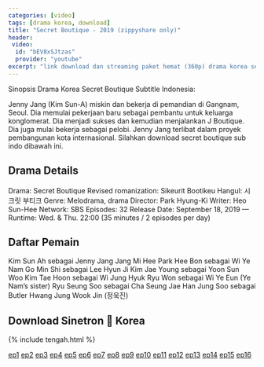 ```yaml
---
categories: [video]
tags: [drama korea, download]
title: "Secret Boutique - 2019 (zippyshare only)"
header:
 video:
  id: "bEV8xSJtzas"
  provider: "youtube"
excerpt: "link download dan streaming paket hemat (360p) drama korea secret boutique (2019) via zippyshare only"
---
```


Sinopsis Drama Korea Secret Boutique Subtitle Indonesia:

Jenny Jang (Kim Sun-A) miskin dan bekerja di pemandian di Gangnam, Seoul. Dia memulai pekerjaan baru sebagai pembantu untuk keluarga konglomerat. Dia menjadi sukses dan kemudian menjalankan J Boutique. Dia juga mulai bekerja sebagai pelobi. Jenny Jang terlibat dalam proyek pembangunan kota internasional. Silahkan download secret boutique sub indo dibawah ini.

## Drama Details 

Drama: Secret Boutique
Revised romanization: Sikeurit Bootikeu
Hangul: 시크릿 부티크
Genre: Melodrama, drama
Director: Park Hyung-Ki
Writer: Heo Sun-Hee
Network: SBS
Episodes: 32
Release Date: September 18, 2019 —
Runtime: Wed. & Thu. 22:00 (35 minutes / 2 episodes per day)

## Daftar Pemain

Kim Sun Ah sebagai Jenny Jang
Jang Mi Hee
Park Hee Bon sebagai Wi Ye Nam
Go Min Shi sebagai Lee Hyun Ji
Kim Jae Young sebagai Yoon Sun Woo
Kim Tae Hoon sebagai Wi Jung Hyuk
Ryu Won sebagai Wi Ye Eun (Ye Nam’s sister)
Ryu Seung Soo sebagai Cha Seung Jae
Han Jung Soo sebagai Butler Hwang
Jung Wook Jin (정욱진)

## Download Sinetron 🤣 Korea

{% include tengah.html %}

[ep1](https://www35.zippyshare.com/v/AmyQNmUN/file.html)
[ep2](https://www2.zippyshare.com/v/w78IagxZ/file.html)
[ep3](https://www57.zippyshare.com/v/gocgG7L4/file.html)
[ep4](https://www57.zippyshare.com/v/kRY03Lq6/file.html)
[ep5](https://www55.zippyshare.com/v/QXI06az3/file.html)
[ep6](https://www69.zippyshare.com/v/9XHyM6Xe/file.html)
[ep7](https://www38.zippyshare.com/v/3ZaArijC/file.html)
[ep8](https://www108.zippyshare.com/v/UddR8T64/file.html)
[ep9](https://www117.zippyshare.com/v/zp8eT8ka/file.html)
[ep10](https://www29.zippyshare.com/v/vX1VLUM1/file.html)
[ep11](https://www83.zippyshare.com/v/pqWdjbV2/file.html)
[ep12](https://www60.zippyshare.com/v/OTK2BQnI/file.html)
[ep13](https://www108.zippyshare.com/v/7Cjp1yCk/file.html)
[ep14](https://www70.zippyshare.com/v/QRzzgwAf/file.html)
[ep15](https://www24.zippyshare.com/v/99ypFqYR/file.html)
[ep16](https://www10.zippyshare.com/v/IUpq0Lnt/file.html)
